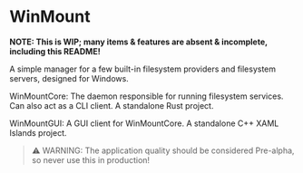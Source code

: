 # WinMount

**NOTE: This is WIP; many items & features are absent & incomplete, including this README!**

A simple manager for a few built-in filesystem providers and filesystem servers, designed for Windows.

WinMountCore: The daemon responsible for running filesystem services. Can also act as a CLI client. A standalone Rust project.

WinMountGUI: A GUI client for WinMountCore. A standalone C++ XAML Islands project.

> ⚠ WARNING: The application quality should be considered Pre-alpha, so never use this in production!